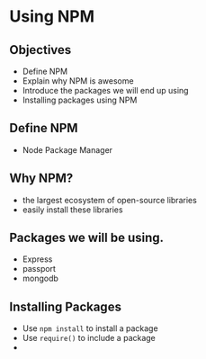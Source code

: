 # Using NPM

## Objectives

* Define NPM
* Explain why NPM is awesome
* Introduce the packages we will end up using
* Installing packages using NPM

## Define NPM
* Node Package Manager
## Why NPM?
* the largest ecosystem of open-source libraries
* easily install these libraries

## Packages we will be using.
* Express
* passport
* mongodb

## Installing Packages
* Use `npm install` to install a package
* Use `require()` to include a package
* 
